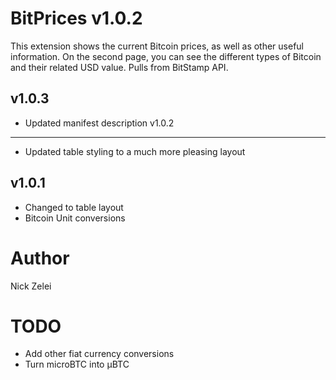 BitPrices v1.0.2
=============
This extension shows the current Bitcoin prices, as well as other useful information.  On the second page, you can see the different types of Bitcoin and their related USD value.  Pulls from BitStamp API.

v1.0.3
-------------
- Updated manifest description
v1.0.2
-------------
- Updated table styling to a much more pleasing layout

v1.0.1
-------------
- Changed to table layout
- Bitcoin Unit conversions

Author
=============
Nick Zelei

TODO
============
- Add other fiat currency conversions
- Turn microBTC into μBTC